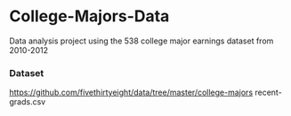 # College-Majors-Data
Data analysis project using the 538 college major earnings dataset from 2010-2012

### Dataset
https://github.com/fivethirtyeight/data/tree/master/college-majors
recent-grads.csv
